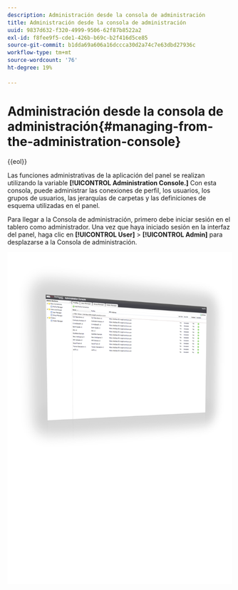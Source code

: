 ```yaml
---
description: Administración desde la consola de administración
title: Administración desde la consola de administración
uuid: 9837d632-f320-4999-9506-62f87b8522a2
exl-id: f8fee9f5-cde1-426b-b69c-b2f416d5ce85
source-git-commit: b1dda69a606a16dccca30d2a74c7e63dbd27936c
workflow-type: tm+mt
source-wordcount: '76'
ht-degree: 19%

---
```


# Administración desde la consola de administración{#managing-from-the-administration-console}

{{eol}}

Las funciones administrativas de la aplicación del panel se realizan utilizando la variable **[!UICONTROL Administration Console.]** Con esta consola, puede administrar las conexiones de perfil, los usuarios, los grupos de usuarios, las jerarquías de carpetas y las definiciones de esquema utilizadas en el panel.

Para llegar a la Consola de administración, primero debe iniciar sesión en el tablero como administrador. Una vez que haya iniciado sesión en la interfaz del panel, haga clic en **[!UICONTROL User]** > **[!UICONTROL Admin]** para desplazarse a la Consola de administración.

![](assets/admin_console.png)
